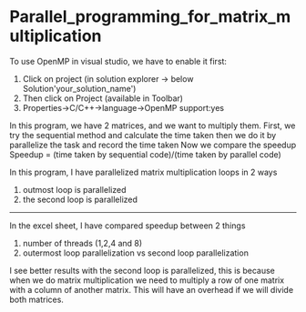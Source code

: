 # Parallel_programming_for_matrix_multiplication

To use OpenMP in visual studio, we have to enable it first: 
1) Click on project (in solution explorer -> below Solution'your_solution_name')
2) Then click on Project (available in Toolbar)  
3) Properties->C/C++->language->OpenMP support:yes

In this program, we have 2 matrices, and we want to multiply them.
First, we try the sequential method and calculate the time taken
then we do it by parallelize the task and record the time taken
Now we compare the speedup
Speedup = (time taken by sequential code)/(time taken by parallel code)

In this program, I have parallelized matrix multiplication loops in 2 ways
1) outmost loop  is parallelized 
2) the second loop is parallelized

-----------
In the excel sheet, I have compared speedup between 2 things
1)	number of threads (1,2,4 and 8)
2)	outermost loop parallelization vs second loop parallelization

I see better results with the second loop is parallelized, this is because when we do 
matrix multiplication we need to multiply a row of one matrix with a column of another matrix. This will have an overhead if we will divide both matrices. 
